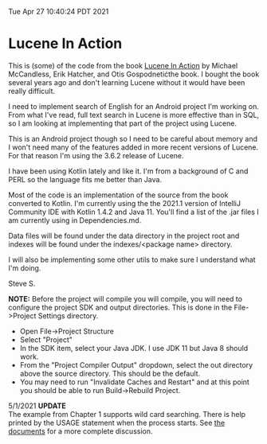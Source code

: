 Tue Apr 27 10:40:24 PDT 2021
# Lucene In Action

This is (some) of the code from the book
<a href="https://www.manning.com/books/lucene-in-action-second-edition">
Lucene In Action</a> by
Michael McCandless, Erik Hatcher, and Otis Gospodnetićthe book.
I bought the book several years ago and don't learning Lucene
without it would have been really difficult.

I need to implement search of English for an Android project
I'm working on.  From what I've read, full text search in Lucene
is more effective than in SQL, so I am looking at implementing
that part of the project using Lucene. 

This is an Android
project though so I need to be careful about memory and I
won't need many of the features added in more recent versions
of Lucene.  For that reason I'm using the 3.6.2 release of
Lucene.

I have been using Kotlin lately and like it.  I'm from
a background of C and PERL so the language fits me
better than Java.

Most of the code is an implementation of the source from 
the book converted to Kotlin.  I'm currently using
the the 2021.1 version of IntelliJ Community IDE with
Kotlin 1.4.2 and Java 11.  You'll find a list of the .jar
files I am currently using in Dependencies.md.

Data files will be found under the data directory in the 
project root and indexes will be found under the 
indexes/&lt;package name&gt; directory.

I will also be implementing some other utils to make sure
I understand what I'm doing.

Steve S.<br>

**NOTE:** Before the project will compile you will compile,
you will need to configure the project SDK and
output directories.  This is done in the File->Project Settings
directory.
* Open File->Project Structure
* Select "Project"
* In the SDK item, select your Java JDK.  I use JDK 11 but
Java 8 should work.
* From the "Project Compiler Output" dropdown, select
the out directory above the source directory.  This should
be the default.
* You may need to run "Invalidate Caches and Restart" and
at this point you should be able to run Build->Rebuild Project.

5/1/2021 **UPDATE**<br>
The example from Chapter 1 supports wild card searching.  There
is help printed by the USAGE statement when the process
starts.  See 
<a href="https://lucene.apache.org/core/3_6_0/queryparsersyntax.html#GroupingBoolean">
the documents</a> for a more complete discussion.
